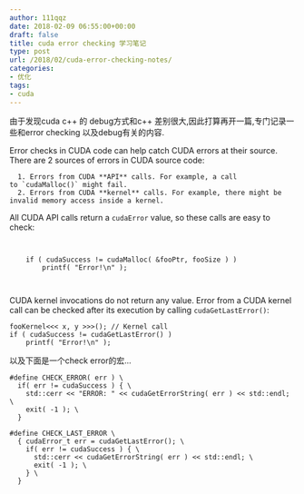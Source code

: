 ```yaml
---
author: 111qqz
date: 2018-02-09 06:55:00+00:00
draft: false
title: cuda error checking 学习笔记
type: post
url: /2018/02/cuda-error-checking-notes/
categories:
- 优化
tags:
- cuda
---
```


由于发现cuda c++ 的 debug方式和c++ 差别很大,因此打算再开一篇,专门记录一些和error checking 以及debug有关的内容.

Error checks in CUDA code can help catch CUDA errors at their source. There are 2 sources of errors in CUDA source code:




      1. Errors from CUDA **API** calls. For example, a call to `cudaMalloc()` might fail.
      2. Errors from CUDA **kernel** calls. For example, there might be invalid memory access inside a kernel.


All CUDA API calls return a `cudaError` value, so these calls are easy to check:





````

    
    if ( cudaSuccess != cudaMalloc( &fooPtr, fooSize ) )
        printf( "Error!\n" );
    


````







CUDA kernel invocations do not return any value. Error from a CUDA kernel call can be checked after its execution by calling `cudaGetLastError()`:














    
    fooKernel<<< x, y >>>(); // Kernel call
    if ( cudaSuccess != cudaGetLastError() )
        printf( "Error!\n" );
    











以及下面是一个check error的宏...


    
    #define CHECK_ERROR( err ) \
      if( err != cudaSuccess ) { \
        std::cerr << "ERROR: " << cudaGetErrorString( err ) << std::endl; \
        exit( -1 ); \
      }
    
    #define CHECK_LAST_ERROR \
      { cudaError_t err = cudaGetLastError(); \
        if( err != cudaSuccess ) { \
          std::cerr << cudaGetErrorString( err ) << std::endl; \
          exit( -1 ); \
        } \
      }




